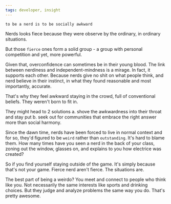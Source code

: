 ```yaml
---
tags: developer, insight
---
```


`to be a nerd is to be socially awkward`

Nerds looks fiece because they were observe by the ordinary, in ordinary situations.

But those `fierce` ones form a solid group - a group with personal competition and yet, more powerful.

Given that, overconfidence can sometimes be in their young blood. The link between nerdiness and independent-mindness is a mirage. In fact, it supports each other. Because nerds give no shit on what people think, and nerd believe in their instinct, in what they found reasonable and most importantly, accurate.

That's why they feel awkward staying in the crowd, full of conventional beliefs. They weren't born to fit in.

They might head to 2 solutions
a. shove the awkwardness into their throat and stay put
b. seek out for communities that embrace the right answer more than social harmony.

Since the dawn time, nerds have been forced to live in normal context and for so, they'd figured to be `weird` rather than `outstanding`. It's hard to blame them. How many times have you seen a nerd in the back of your class, zoning out the window, glasses on, and explains to you how electrice was created?

So if you find yourself staying outside of the game. It's simply because that's not your game. Fierce nerd aren't fierce. The situations are.

The best part of being a weirdo? You meet and connect to people who think like you. Not necessarily the same interests like sports and drinking choices. But they judge and analyze problems the same way you do. That's pretty awesome.
